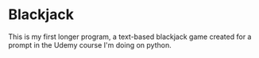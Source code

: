 # Blackjack
This is my first longer program, a text-based blackjack game created for a prompt in the Udemy course I'm doing on python.

